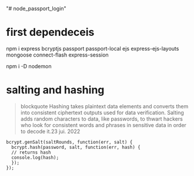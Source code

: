 "# node_passport_login" 

# first dependeceis
npm i express bcryptjs passport passport-local ejs express-ejs-layouts mongoose connect-flash express-session

 npm i -D nodemon
 

# salting and hashing 

> blockquote Hashing takes plaintext data elements and converts them into consistent ciphertext outputs used for data verification. Salting adds random characters to data, like passwords, to thwart hackers who look for consistent words and phrases in sensitive data in order to decode it.23 jui. 2022


```
bcrypt.genSalt(saltRounds, function(err, salt) {
  bcrypt.hash(password, salt, function(err, hash) {
  // returns hash
  console.log(hash);
  });
});
```
